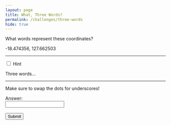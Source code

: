 ```yaml
---
layout: page
title: What, Three Words?
permalink: /challenges/three-words
hide: true
---
```


What words represent these coordinates?

-18.474356, 127.662503

---

<div class="wrap-collapsible">
    <input id="collapsible" class="toggle" type="checkbox">
    <label for="collapsible" class="lbl-toggle">Hint</label>
    <div class="collapsible-content">
        <div class="content-inner">
            <p>
                Three words...
            </p>
        </div>
    </div>
</div>

---
Make sure to swap the dots for underscores!

<form>
    <label for="answer">Answer:</label><br>
    <input type="text" id="submission" name="submission"><br><br>
    <input type="submit" value="Submit" onclick="javascript:checkAnswer('three-words', document.getElementById('submission').value)">
</form>